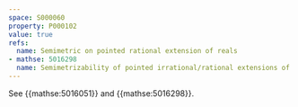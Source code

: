 ```yaml
---
space: S000060
property: P000102
value: true
refs:
  name: Semimetric on pointed rational extension of reals
- mathse: 5016298
  name: Semimetrizability of pointed irrational/rational extensions of reals
---
```


See {{mathse:5016051}} and {{mathse:5016298}}.